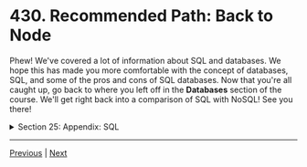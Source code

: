 # 430. Recommended Path: Back to Node

Phew! We've covered a lot of information about SQL and databases. We hope this has made you more comfortable with the concept of databases, SQL, and some of the pros and cons of SQL databases. Now that you're all caught up, go back to where you left off in the **Databases** section of the course. We'll get right back into a comparison of SQL with NoSQL! See you there!

<details>
  <summary> Section 25: Appendix: SQL </summary>

  - [Codebase: SQL](../src/s25_SQL/)

</details>


---

[Previous](./429_Sharding.md) | [Next](./431_Special-Bonus-Lecture.md)